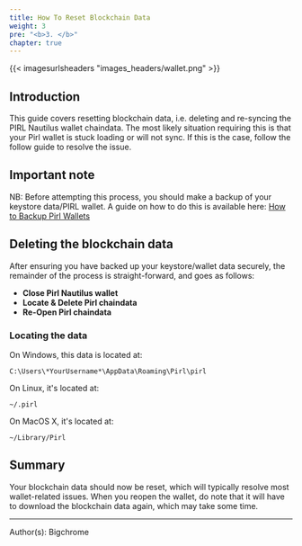 ```yaml
---
title: How To Reset Blockchain Data
weight: 3
pre: "<b>3. </b>"
chapter: true
---
```

{{< imagesurlsheaders "images_headers/wallet.png"  >}}


## Introduction
This guide covers resetting blockchain data, i.e. deleting and re-syncing the PIRL Nautilus wallet chaindata.
The most likely situation requiring this is that your Pirl wallet is stuck loading or will not sync.
If this is the case, follow the follow guide to resolve the issue.

## Important note
NB: Before attempting this process, you should make a backup of your keystore data/PIRL wallet. A guide on how to do this is available here: [How to Backup Pirl Wallets](https://docs.pirl.io/en/wallets/backup-pirl-wallets/)

## Deleting the blockchain data
After ensuring you have backed up your keystore/wallet data securely, the remainder of the process is straight-forward, and goes as follows:

 * **Close Pirl Nautilus wallet**
 * **Locate & Delete Pirl chaindata**
 * **Re-Open Pirl chaindata**

### Locating the data
On Windows, this data is located at:

`C:\Users\*YourUsername*\AppData\Roaming\Pirl\pirl`

On Linux, it's located at:

`~/.pirl`

On MacOS X, it's located at:

`~/Library/Pirl`

## Summary
Your blockchain data should now be reset, which will typically resolve most wallet-related issues.
When you reopen the wallet, do note that it will have to download the blockchain data again, which may take some time.


---
Author(s):
Bigchrome

